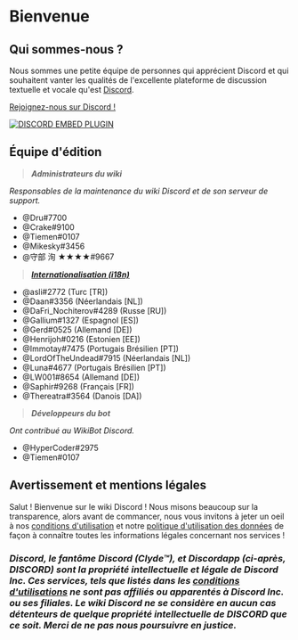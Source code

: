 <!-- TITLE: Français - Accueil -->
<!-- SUBTITLE: Bienvenue sur le wiki Discord ! -->

# Bienvenue
## Qui sommes-nous ?

Nous sommes une petite équipe de personnes qui apprécient Discord et qui souhaitent vanter les qualités de l'excellente plateforme de discussion textuelle et vocale qu'est [Discord](https://discordapp.com).

[Rejoignez-nous sur Discord !](https://discord.gg/WHz5r3N)

<a href="https://discord.gg/WHz5r3N">![DISCORD EMBED PLUGIN](https://discordapp.com/api/guilds/268800390961561601/widget.png?style=banner2)</a>

## Équipe d'édition
> ***Administrateurs du wiki***

*Responsables de la maintenance du wiki Discord et de son serveur de support.*
* @Dru#7700
* @Crake#9100
* @Tiemen#0107
* @Mikesky#3456
* @守部 洵 ★★★★#9667

> ***[Internationalisation (i18n)](http://discordia.me/translations)***

* @asli#2772 (Turc [TR])
* @Daan#3356 (Néerlandais [NL])
* @DaFri_Nochiterov#4289 (Russe [RU])
* @Gallium#1327 (Espagnol [ES])
* @Gerd#0525 (Allemand [DE])
* @Henrijoh#0216 (Estonien [EE])
* @Immotay#7475 (Portugais Brésilien [PT])
* @LordOfTheUndead#7915 (Néerlandais [NL])
* @Luna#4677 (Portugais Brésilien [PT])
* @LW001#8654 (Allemand [DE])
* @Saphir#9268 (Français [FR])
* @Thereatra#3564 (Danois [DA])

> ***Développeurs du bot***

*Ont contribué au WikiBot Discord.*
* @HyperCoder#2975
* @Tiemen#0107

## Avertissement et mentions légales
Salut ! Bienvenue sur le wiki Discord ! Nous misons beaucoup sur la transparence, alors avant de commancer, nous vous invitons à jeter un oeil à nos [conditions d'utilisation](/terms) et notre [politique d'utilisation des données](/privacy) de façon à connaître toutes les informations légales concernant nos services !

### ***Discord, le fantôme Discord (Clyde™), et Discordapp (ci-après, DISCORD) sont la propriété intellectuelle et légale de Discord Inc. Ces services, tels que listés dans les [conditions d'utilisations](/terms) ne sont pas affiliés ou apparentés à Discord Inc. ou ses filiales. Le wiki Discord ne se considère en aucun cas détenteurs de quelque propriété intellectuelle de DISCORD que ce soit. Merci de ne pas nous poursuivre en justice.***
